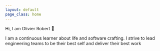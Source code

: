 ```yaml
---
layout: default
page_class: home
---
```


<article class="callout-block">
  <p>Hi, I am Olivier Robert 👋</p>
  <p>I am a continuous learner about life and software crafting. I strive to lead engineering teams to be their best self and deliver their best work</p>
</article>

<section class="featured-content" hidden>
  <header class="featured-content__header">
    <h2 class="featured-content__heading">Latest Articles</h2>
    <a href="/articles" class="featured-content__action link--backgroundless">View all</a>
    <p class="featured-content__subheading">Long-form-writing on software engineering, engineering management, and personal productivity.</p>
  </header>

  {% render "list_resource", resources: collections.posts.resources, class_name: "featured-content__list" %}
</section>

<section class="featured-content" hidden>
  <header class="featured-content__header">
    <h2 class="featured-content__heading">Latest Notes</h2>
    <a href="/notes" class="featured-content__action link--backgroundless">View all</a>
    <p class="featured-content__subheading"> Short-form-writing on my current interests and learnings. A mix between a TIL knowledge base and a Zettelkasten.</p>
  </header>

  {% render "list_resource", resources: collections.notes.resources class_name: "featured-content__list" %}
</section>
